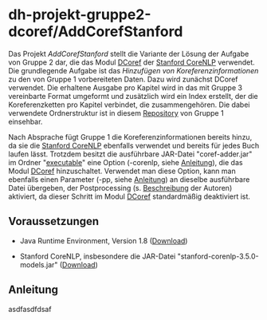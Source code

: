# dh-projekt-gruppe2-dcoref/AddCorefStanford

Das Projekt *AddCorefStanford* stellt die Variante der Lösung der Aufgabe von Gruppe 2 dar, die das Modul [DCoref](http://nlp.stanford.edu/software/dcoref.shtml) der [Stanford CoreNLP](http://nlp.stanford.edu/software/corenlp.shtml) verwendet. Die grundlegende Aufgabe ist das *Hinzufügen von Koreferenzinformationen* zu den von Gruppe 1 vorbereiteten Daten. Dazu wird zunächst DCoref verwendet. Die erhaltene Ausgabe pro Kapitel wird in das mit Gruppe 3 vereinbarte Format umgeformt und zusätzlich wird ein Index erstellt, der die Koreferenzketten pro Kapitel verbindet, die zusammengehören. Die dabei verwendete Ordnerstruktur ist in diesem [Repository](https://github.com/Rostu/dh-Projekt-Gruppe1) von Gruppe 1 einsehbar.

Nach Absprache fügt Gruppe 1 die Koreferenzinformationen bereits hinzu, da sie die [Stanford CoreNLP](http://nlp.stanford.edu/software/corenlp.shtml) ebenfalls verwendet und bereits für jedes Buch laufen lässt. Trotzdem besitzt die ausführbare JAR-Datei "coref-adder.jar" im Ordner "[executable](https://github.com/cmich/dh-projekt-gruppe2-dcoref/tree/master/AddCorefStanford/executable)" eine Option (-corenlp, siehe [Anleitung](#anleitung)), die das Modul [DCoref](http://nlp.stanford.edu/software/dcoref.shtml) hinzuschaltet. Verwendet man diese Option, kann man ebenfalls einen Parameter (-pp, siehe [Anleitung](#anleitung)) an dieselbe ausführbare Datei übergeben, der Postprocessing (s. [Beschreibung](http://nlp.stanford.edu/pubs/conllst2011-coref.pdf) der Autoren) aktiviert, da dieser Schritt im Modul [DCoref](http://nlp.stanford.edu/software/dcoref.shtml) standardmäßig deaktiviert ist.

## Voraussetzungen
- Java Runtime Environment, Version 1.8 ([Download](http://www.oracle.com/technetwork/java/javase/downloads/jre8-downloads-2133155.html]adasd))

- Stanford CoreNLP, insbesondere die JAR-Datei "stanford-corenlp-3.5.0-models.jar" ([Download](http://nlp.stanford.edu/software/stanford-corenlp-full-2015-01-29.zip))

## Anleitung

asdfasdfdsaf


